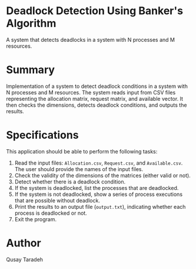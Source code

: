 # Deadlock Detection Using Banker's Algorithm
 
A system that detects deadlocks in a system with N processes and M resources.

# Summary
Implementation of a system to detect deadlock conditions in a system with N processes and M resources. The system reads input from CSV files representing the allocation matrix, request matrix, and available vector. It then checks the dimensions, detects deadlock conditions, and outputs the results.

# Specifications
This application should be able to perform the following tasks:
1. Read the input files: `Allocation.csv`, `Request.csv`, and `Available.csv`. The user should provide the names of the input files.
2. Check the validity of the dimensions of the matrices (either valid or not).
3. Detect whether there is a deadlock condition.
4. If the system is deadlocked, list the processes that are deadlocked.
5. If the system is not deadlocked, show a series of process executions that are possible without deadlock.
6. Print the results to an output file (`output.txt`), indicating whether each process is deadlocked or not.
7. Exit the program.

# Author
Qusay Taradeh
